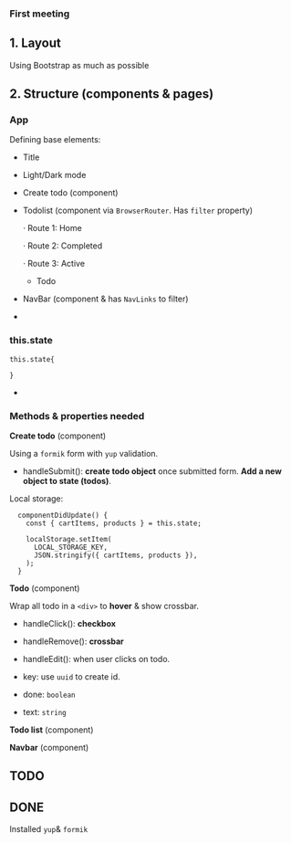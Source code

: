### First meeting

## 1. Layout

Using Bootstrap as much as possible

## 2. Structure (components & pages)

### App

Defining base elements:

* Title
* Light/Dark mode
* Create todo (component)
* Todolist (component via `BrowserRouter`. Has `filter` property)

	· Route 1: Home
	
	· Route 2: Completed
	
	· Route 3: Active
	
	* Todo

* NavBar (component & has `NavLinks` to filter)	
-
### this.state

```
this.state{

}
```


-
### Methods & properties needed

**Create todo** (component)

Using a `formik` form with `yup` validation.

* handleSubmit(): **create todo object** once submitted form. **Add a new object to state (todos)**.


Local storage:

```
  componentDidUpdate() {
    const { cartItems, products } = this.state;

    localStorage.setItem(
      LOCAL_STORAGE_KEY,
      JSON.stringify({ cartItems, products }),
    );
  }

```


**Todo** (component)

Wrap all todo in a `<div>` to **hover** & show crossbar.

* handleClick(): **checkbox**
* handleRemove(): **crossbar**
* handleEdit(): when user clicks on todo.

* key: use `uuid` to create id.
* done: `boolean`
* text: `string`


**Todo list** (component)




**Navbar** (component)




## TODO


## DONE

Installed `yup`& `formik`